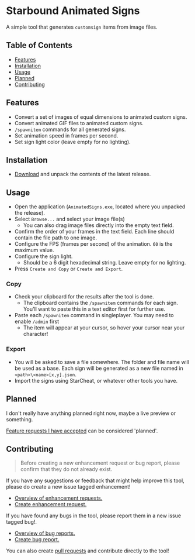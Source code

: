 # Starbound Animated Signs
A simple tool that generates `customsign` items from image files.

## Table of Contents
- [Features](#features)
- [Installation](#installation)
- [Usage](#usage)
- [Planned](#planned)
- [Contributing](#contributing)

## Features
* Convert a set of images of equal dimensions to animated custom signs.
* Convert animated GIF files to animated custom signs.
* `/spawnitem` commands for all generated signs.
* Set animation speed in frames per second.
* Set sign light color (leave empty for no lighting).

## Installation
* [Download](https://github.com/Silverfeelin/Starbound-AnimatedSigns/releases) and unpack the contents of the latest release.

## Usage
* Open the application (`AnimatedSigns.exe`, located where you unpacked the release).
* Select `Browse...` and select your image file(s)
  * You can also drag image files directly into the empty text field.
* Confirm the order of your frames in the text field. Each line should contain the file path to one image.
* Configure the FPS (frames per second) of the animation. `60` is the maximum value.
* Configure the sign light.
  * Should be a 6 digit hexadecimal string. Leave empty for no lighting.
* Press `Create and Copy` or `Create and Export`.

### Copy
* Check your clipboard for the results after the tool is done.
  * The clipboard contains the `/spawnitem` commands for each sign. You'll want to paste this in a text editor first for further use.
* Paste each `/spawnitem` command in singleplayer. You may need to enable `/admin` first
  * The item will appear at your cursor, so hover your cursor near your character!

### Export
* You will be asked to save a file somewhere. The folder and file name will be used as a base. Each sign will be generated as a new file named in `<path>\<name>[x,y].json`.
* Import the signs using StarCheat, or whatever other tools you have.

## Planned
I don't really have anything planned right now, maybe a live preview or something.

[Feature requests I have accepted](https://github.com/Silverfeelin/Starbound-AnimatedSigns/issues?q=is%3Aopen%20assignee%3ASilverfeelin%20label%3Aenhancement) can be considered 'planned'.

## Contributing
> Before creating a new enhancement request or bug report, please confirm that they do not already exist.

If you have any suggestions or feedback that might help improve this tool, please do create a new issue tagged enhancement!

* [Overview of enhancement requests.](https://github.com/Silverfeelin/Starbound-AnimatedSigns/issues?q=label%3Aenhancement%20)
* [Create enhancement request.](https://github.com/Silverfeelin/Starbound-AnimatedSigns/issues/new?labels=enhancement)

If you have found any bugs in the tool, please report them in a new issue tagged bug!.

* [Overview of bug reports.](https://github.com/Silverfeelin/Starbound-AnimatedSigns/issues?q=label%3Abug%20)
* [Create bug report.](https://github.com/Silverfeelin/Starbound-AnimatedSigns/issues/new?labels=bug)

You can also create [pull requests](https://github.com/Silverfeelin/Starbound-AnimatedSigns/pulls) and contribute directly to the tool!
